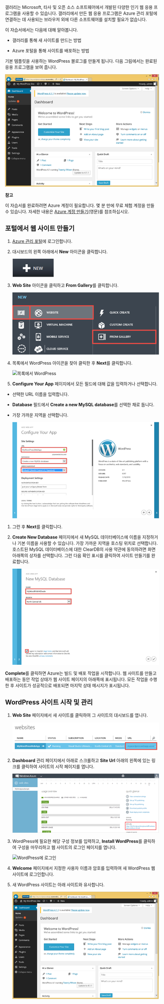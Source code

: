 갤러리는 Microsoft, 타사 및 오픈 소스 소프트웨어에서 개발된 다양한 인기 웹 응용 프로그램을 사용할 수 있습니다. 갤러리에서 만든 웹 응용 프로그램은 Azure 관리 포털에 연결하는 데 사용되는 브라우저 외에 다른 소프트웨어를 설치할 필요가
없습니다.

이 자습서에서는 다음에 대해 알아봅니다.

* 갤러리를 통해 새 사이트를 만드는 방법

* Azure 포털을 통해 사이트를 배포하는 방법

기본 템플릿을 사용하는 WordPress 블로그를 만들게 됩니다. 다음 그림에서는 완료된 응용 프로그램을 보여 줍니다.

![Wordpress 블로그](./media/website-from-gallery/wordpressgallery-09.png)
<div class="dev-callout"><strong>참고</strong>
<p>이 자습서를 완료하려면 Azure 계정이 필요합니다. 몇 분 만에 무료 체험 계정을 만들 수 있습니다. 자세한 내용은 <a href="http://www.windowsazure.com/en-us/develop/php/tutorials/create-a-windows-azure-account/" target="_blank">Azure 계정 만들기</a>(영문)를 참조하십시오.</p>
</div>

## 포털에서 웹 사이트 만들기

1.  [Azure 관리 포털][1]에 로그인합니다.

2.  대시보드의 왼쪽 아래에서 **New** 아이콘을 클릭합니다.
    
    ![새로 만들기](./media/website-from-gallery/wordpressgallery-01.png)

3.  **Web Site** 아이콘을 클릭하고 **From Gallery**를 클릭합니다.
    
    ![갤러리에서 만들기](./media/website-from-gallery/wordpressgallery-02.png)

4.  목록에서 WordPress 아이콘을 찾아 클릭한 후 **Next**를 클릭합니다.
    
    ![목록에서
    WordPress](./media/website-from-gallery/wordpressgallery-03.png)

5.  **Configure Your App** 페이지에서 모든 필드에 대해 값을 입력하거나 선택합니다.
* 선택한 URL 이름을 입력합니다.
* **Database** 필드에서 **Create a new MySQL database**를 선택한 채로 둡니다.
* 가장 가까운 지역을 선택합니다.
  
	![앱 구성](./media/website-from-gallery/wordpressgallery-04.png)

1.  그런 후 **Next**를 클릭합니다.

2.  **Create New Database** 페이지에서 새 MySQL 데이터베이스에 이름을 지정하거나 기본 이름을 사용할 수 있습니다. 가장 가까운 지역을 호스팅 위치로 선택합니다. 호스트된 MySQL 데이터베이스에 대한 ClearDB의 사용 약관에 동의하려면 화면 아래쪽의 상자를 선택합니다. 그런 다음 확인 표시를 클릭하여 사이트 만들기를 완료합니다.
    
    ![데이터베이스 만들기](./media/website-from-gallery/wordpressgallery-05.png)

**Complete**를 클릭하면 Azure는 빌드 및 배포 작업을 시작합니다. 웹 사이트를 만들고 배포하는 동안 작업 상태가 웹 사이트 페이지의 아래쪽에 표시됩니다. 모든 작업을 수행한 후 사이트가 성공적으로 배포되면 마지막 상태 메시지가 표시됩니다.

## WordPress 사이트 시작 및 관리

1.  **Web Site** 페이지에서 새 사이트를 클릭하여 그 사이트의 대시보드를 엽니다.
    
    ![대시보드 시작](./media/website-from-gallery/wordpressgallery-06.png)

2.  **Dashboard** 관리 페이지에서 아래로 스크롤하고 **Site Url** 아래의 왼쪽에 있는 링크를 클릭하여 사이트의 시작 페이지를 엽니다.
    
    ![사이트 URL](./media/website-from-gallery/wordpressgallery-07.png)

3.  WordPress에 필요한 해당 구성 정보를 입력하고, **Install WordPress**를 클릭하여 구성을 마무리하고 웹 사이트의 로그인 페이지를 엽니다.
    
    ![WordPress에
    로그인](./media/website-from-gallery/wordpressgallery-08.png)

4.  **Welcome** 페이지에서 지정한 사용자 이름과 암호를 입력하여 새 WordPress 웹 사이트에 로그인합니다.

5.  새 WordPress 사이트는 아래 사이트와 유사합니다.
    
    ![사용자 WordPress
    사이트](./media/website-from-gallery/wordpressgallery-09.png)



[1]: http://manage.windowsazure.com